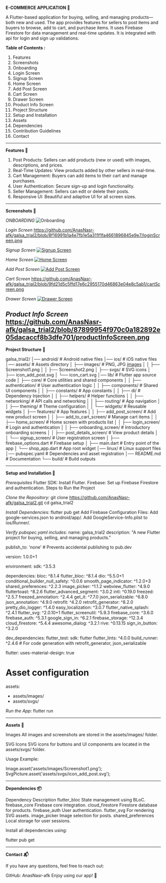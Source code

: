 **E-COMMERCE APPLICATION 🚀**

A Flutter-based application for buying, selling, and managing products—both new and used.
The app provides features for sellers to post items and buyers to browse, add to cart, and purchase items.
It uses Firebase Firestore for data management and real-time updates.
It is integrated with api for login and sign up validations.

**Table of Contents :** 
1. Features
2. Screenshots
3. Onboarding
4. Login Screen
5. Signup Screen
6. Home Screen
7. Add Post Screen
8. Cart Screen
9. Drawer Screen
10. Product Info Screen
11. Project Structure
12. Setup and Installation
13. Assets
14. Dependencies
15. Contribution Guidelines
16. Contact

--------------------------------------------------------------------------------------------------------------------------

**Features 🌟**

1. Post Products: Sellers can add products (new or used) with images, descriptions, and prices.
2. Real-Time Updates: View products added by other sellers in real-time.
3. Cart Management: Buyers can add items to their cart and manage purchases.
4. User Authentication: Secure sign-up and login functionality.
5. Seller Management: Sellers can edit or delete their posts.
6. Responsive UI: Beautiful and adaptive UI for all screen sizes.

---------------------------------------------------------------------------------------------------------------------------

**Screenshots 📸**

_ONBOARDING_
![Onboarding]([assets/images/onBoardingScreen.png](https://github.com/AnasNasr-afk/galsa_trial2/blob/ac496895a9528585d8a4a9c69c87acf294cc05bf/onBoardingScreen.png))

_Login Screen_
https://github.com/AnasNasr-afk/galsa_trial2/blob/8f16991b1a4e7fb1e5a311f1fa4661896845e9e7/loginScreen.png

_Signup Screen_
[![Signup Screen](assets/images/signUpScreen.png)](https://github.com/AnasNasr-afk/galsa_trial2/blob/0bb2cebae3e5bdf2c178480471c2486a58fa2b82/signUpScreen.png)

_Home Screen_
[![Home Screen](assets/images/homePageScreen.png)](https://github.com/AnasNasr-afk/galsa_trial2/blob/2a0f0cc69810da01b58036728670654a3de77f47/homePageScreen.png)

_Add Post Screen_
[![Add Post Screen](assets/images/addPostScreen.png)](https://github.com/AnasNasr-afk/galsa_trial2/blob/fbdae75c132cd092249254f9939644e9983050f3/addPostScreen.png)

_Cart Screen_
https://github.com/AnasNasr-afk/galsa_trial2/blob/9fd21d5c5ffd17e6c2955170d46863e04e8c5ab1/cartScreen.png

_Drawer Screen_
[![Drawer Screen](assets/images/drawerScreen.png)](https://github.com/AnasNasr-afk/galsa_trial2/blob/33186c1cd38993c0d92c442cd0758659b04ba366/drawerScreen.png)

_Product Info Screen_
https://github.com/AnasNasr-afk/galsa_trial2/blob/87899954f970c0a182892e05dacaccf8b3dfe701/productInfoScreen.png
---------------------------------------------------------------------------------------------------------------------------

**Project Structure 📂**

galsa_trial2/
│── android/                       # Android native files
│── ios/                           # iOS native files
│── assets/                        # Assets directory
│   ├── images/                    # PNG, JPG [images](https://github.com/AnasNasr-afk/galsa_trial2/blob/87899954f970c0a182892e05dacaccf8b3dfe701/productInfoScreen.png)
│   │   ├── Screenshot1.png
│   │   ├── Screenshot2.png
│   ├── svgs/                      # SVG icons
│       ├── icon_add_post.svg
│       └── icon_cart.svg
│── lib/                           # Flutter app source code
│   ├── core/                      # Core utilities and shared components
│   │   ├── authentication/        # User authentication logic
│   │   ├── components/            # Shared UI components
│   │   ├── constants/             # App constants
│   │   ├── di/                    # Dependency Injection
│   │   ├── helpers/               # Helper functions
│   │   ├── networking/            # API calls and networking
│   │   ├── routing/               # App navigation
│   │   ├── theming/               # Theme configuration
│   │   └── widgets/               # Reusable widgets
│   ├── features/                  # App features
│   │   ├── add_post_screen/       # Add new product screen
│   │   ├── add_to_cart_screen/    # Manage cart items
│   │   ├── home_screen/           # Home screen with products list
│   │   ├── login_screen/          # Login and authentication
│   │   ├── onboarding_screen/     # Introductory onboarding screens
│   │   ├── post_details_screen/   # View product details
│   │   └── signup_screen/         # User registration screen
│   ├── firebase_options.dart      # Firebase setup
│   ├── main.dart                  # Entry point of the app
│   └── shop_app.dart              # App root widget
│── linux/                         # Linux support files
│── pubspec.yaml                   # Dependencies and asset registration
│── README.md                      # Documentation
└── build/                         # Build outputs

---------------------------------------------------------------------------------------------------------------------------

**Setup and Installation 🔧**

_Prerequisites_
Flutter SDK: Install Flutter.
Firebase: Set up Firebase Firestore and authentication.
Steps to Run the Project

_Clone the Repository:_
git clone https://github.com/AnasNasr-afk/galsa_trial2.git
cd galsa_trial2

_Install Dependencies:_
flutter pub get
Add Firebase Configuration Files:
Add google-services.json to android/app/.
Add GoogleService-Info.plist to ios/Runner/.



_Verify pubspec.yaml includes:_
name: galsa_trial2
description: "A new Flutter project for buying, selling, and managing products."

publish_to: 'none' # Prevents accidental publishing to pub.dev

version: 1.0.0+1

environment:
sdk: ^3.5.3

dependencies:
bloc: ^8.1.4
flutter_bloc: ^8.1.4
dio: ^5.5.0+1
conditional_builder_null_safety: ^0.0.6
smooth_page_indicator: ^1.2.0+3
shared_preferences: ^2.2.3
image_picker: ^1.1.2
webview_flutter: ^4.9.0
fluttertoast: ^8.2.6
flutter_advanced_segment: ^3.0.2
intl: ^0.19.0
freezed: ^2.5.7
freezed_annotation: ^2.4.4
get_it: ^7.7.0
json_serializable: ^6.8.0
json_annotation: ^4.9.0
retrofit: ^4.2.0
retrofit_generator: ^8.2.0
pretty_dio_logger: ^1.4.0
easy_localization: ^3.0.7
flutter_native_splash: ^2.4.1
flutter_svg: ^2.0.10+1
flutter_screenutil: ^5.9.3
firebase_core: ^3.6.0
firebase_auth: ^5.3.1
google_sign_in: ^6.2.1
firebase_storage: ^12.3.4
cloud_firestore: ^5.4.4
awesome_dialog: ^3.2.1
rive: ^0.13.15
sign_in_button: ^3.2.0

dev_dependencies:
flutter_test:
sdk: flutter
flutter_lints: ^4.0.0
build_runner: ^2.4.6 # For code generation with retrofit_generator, json_serializable

flutter:
uses-material-design: true

# Asset configuration
assets:
- assets/images/
- assets/svgs/

_Run the App:_
flutter run

---------------------------------------------------------------------------------------------

**Assets 🎨**

Images
All images and screenshots are stored in the assets/images/ folder.

SVG Icons
SVG icons for buttons and UI components are located in the assets/svgs/ folder.

Usage Example:

Image.asset('assets/images/Screenshot1.png');
SvgPicture.asset('assets/svgs/icon_add_post.svg');

-------------------------------------------------------------------------------------------

**Dependencies 📦**

Dependency	Description
flutter_bloc	State management using BLoC.
firebase_core	Firebase core integration.
cloud_firestore	Firestore database for products.
firebase_auth	User authentication.
flutter_svg	For rendering SVG assets.
image_picker	Image selection for posts.
shared_preferences	Local storage for user sessions.

Install all dependencies using:

flutter pub get

-------------------------------------------------------------------------------------------


**Contact 📬**

If you have any questions, feel free to reach out:

GitHub: AnasNasr-afk
Enjoy using our app! 🚀
